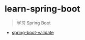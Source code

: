 # learn-spring-boot

> 学习 Spring Boot

- [spring-boot-validate](https://github.com/lushwe/learn-spring-boot/tree/master/spring-boot-validate)
